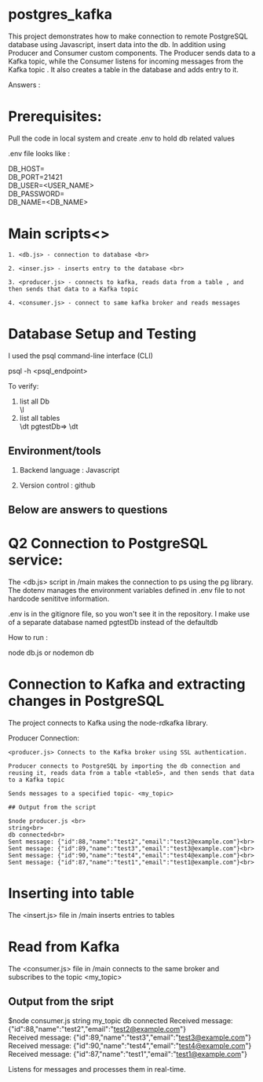 # postgres_kafka
This project demonstrates how to make connection to remote PostgreSQL database using Javascript, insert data into the db. In addition  using Producer and Consumer custom components. The Producer sends data to a Kafka topic, while the Consumer listens for incoming messages from the Kafka topic . It also creates a table in the database and adds entry to it.

Answers :

# Prerequisites:

Pull the code in local system and create .env to hold db related values

.env file looks like :

DB_HOST=<pg-URL> <br>
DB_PORT=21421 <br>
DB_USER=<USER_NAME> <br>
DB_PASSWORD=<PASSWORD> <br>
DB_NAME=<DB_NAME> <br>

# Main scripts<>

    1. <db.js> - connection to database <br>

    2. <inser.js> - inserts entry to the database <br>

    3. <producer.js> - connects to kafka, reads data from a table , and then sends that data to a Kafka topic

    4. <consumer.js> - connect to same kafka broker and reads messages 


# Database Setup and Testing

 I used the psql command-line interface (CLI)

 psql -h <psql_endpoint> 

 To verify:

 1. list all Db <br>
    \l
2. list all tables <br>
    \dt
    pgtestDb=> \dt <br>

## Environment/tools

1. Backend language : Javascript <br>

2. Version control : github <br>


## Below are answers to questions 


# Q2 Connection to PostgreSQL service:
The <db.js> script in /main makes the connection to ps using the pg library. The dotenv manages the environment variables defined in .env file to not hardcode senititve information. 

.env is in the gitignore file, so you won't see it in the repository. I make use of a separate database named pgtestDb instead of the defaultdb

How to run :

node db.js or nodemon db

# Connection to Kafka and extracting changes in PostgreSQL


The project connects to Kafka using the node-rdkafka library.

Producer Connection:

    <producer.js> Connects to the Kafka broker using SSL authentication.

    Producer connects to PostgreSQL by importing the db connection and reusing it, reads data from a table <table5>, and then sends that data to a Kafka topic

    Sends messages to a specified topic- <my_topic>

    ## Output from the script 

    $node producer.js <br>
    string<br>
    db connected<br>
    Sent message: {"id":88,"name":"test2","email":"test2@example.com"}<br>
    Sent message: {"id":89,"name":"test3","email":"test3@example.com"}<br>
    Sent message: {"id":90,"name":"test4","email":"test4@example.com"}<br>
    Sent message: {"id":87,"name":"test1","email":"test1@example.com"}<br>


# Inserting into table

The <insert.js> file in /main inserts entries to tables

# Read from Kafka

The <consumer.js> file in /main connects to the same broker and subscribes to the topic <my_topic>

## Output from the sript 

$node consumer.js
string
my_topic
db connected
Received message: {"id":88,"name":"test2","email":"test2@example.com"}<br>
Received message: {"id":89,"name":"test3","email":"test3@example.com"}<br>
Received message: {"id":90,"name":"test4","email":"test4@example.com"}<br>
Received message: {"id":87,"name":"test1","email":"test1@example.com"}<br>


Listens for messages and processes them in real-time.

